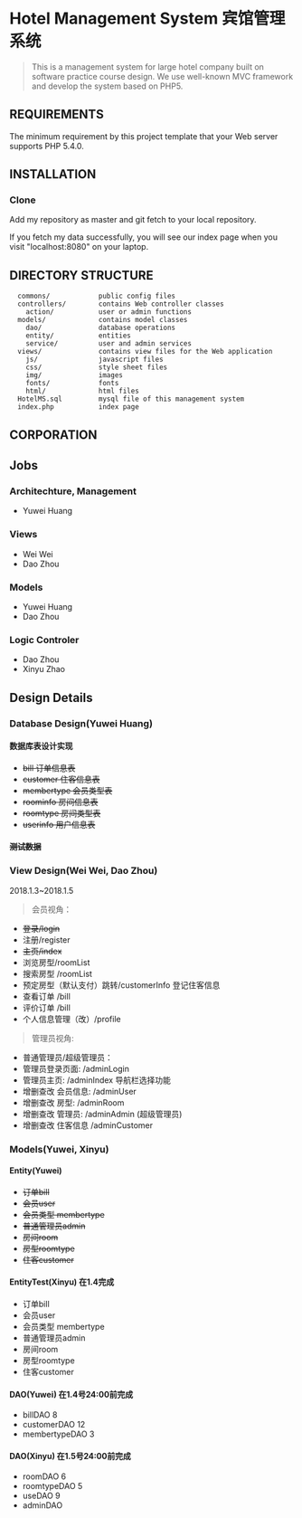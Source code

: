 Hotel Management System 宾馆管理系统
=======================

>This is a management system for large hotel company built on software practice course design. We use well-known MVC framework and develop the system based on PHP5.

REQUIREMENTS
------------

The minimum requirement by this project template that your Web server supports PHP 5.4.0.


INSTALLATION
------------

### Clone 

Add my repository as master and git fetch to your local repository.

If you fetch my data successfully, you will see our index page when you visit "localhost:8080" on your laptop.

DIRECTORY STRUCTURE
-------------------
      commons/            public config files
      controllers/        contains Web controller classes
        action/           user or admin functions
      models/             contains model classes
        dao/              database operations
        entity/           entities
        service/          user and admin services
      views/              contains view files for the Web application
        js/               javascript files
        css/              style sheet files
        img/              images
        fonts/            fonts
        html/             html files
      HotelMS.sql         mysql file of this management system
      index.php           index page

CORPORATION
-------------
## Jobs

### Architechture, Management

- Yuwei Huang

### Views

- Wei Wei
- Dao Zhou

### Models

- Yuwei Huang 
- Dao Zhou

### Logic Controler

- Dao Zhou
- Xinyu Zhao 

## Design Details

### Database Design(Yuwei Huang)

#### 数据库表设计实现
- <del> bill 订单信息表</del>
- <del> customer 住客信息表</del>
- <del> membertype 会员类型表</del>
- <del> roominfo 房间信息表</del>
- <del> roomtype 房间类型表</del>
- <del> userinfo 用户信息表</del>

#### <del>测试数据</del>

### View Design(Wei Wei, Dao Zhou)

2018.1.3~2018.1.5
>会员视角：
- <del>登录/login</del>
- 注册/register
- <del>主页/index</del>
- 浏览房型/roomList
- 搜索房型 /roomList
- 预定房型（默认支付）跳转/customerInfo 登记住客信息
- 查看订单 /bill
- 评价订单 /bill
- 个人信息管理（改）/profile

>管理员视角:
- 普通管理员/超级管理员：
- 管理员登录页面: /adminLogin
- 管理员主页: /adminIndex 导航栏选择功能
- 增删查改 会员信息: /adminUser
- 增删查改  房型: /adminRoom
- 增删查改 管理员: /adminAdmin (超级管理员)
- 增删查改 住客信息 /adminCustomer

### Models(Yuwei, Xinyu)

#### Entity(Yuwei)

- <del>订单bill</del>
- <del>会员user</del>
- <del>会员类型 membertype</del>
- <del>普通管理员admin</del>
- <del>房间room</del>
- <del>房型roomtype</del>
- <del>住客customer</del>

#### EntityTest(Xinyu) 在1.4完成

- 订单bill
- 会员user
- 会员类型 membertype
- 普通管理员admin
- 房间room
- 房型roomtype
- 住客customer

#### DAO(Yuwei) 在1.4号24:00前完成
- billDAO 8
- customerDAO 12
- membertypeDAO 3


#### DAO(Xinyu) 在1.5号24:00前完成

- roomDAO 6
- roomtypeDAO 5
- useDAO 9
- adminDAO


